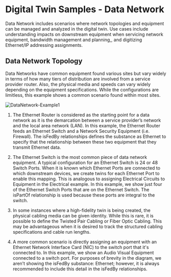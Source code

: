 # Digital Twin Samples - Data Network

Data Network includes scenarios where network topologies and equipment can be managed and analyzed in the digital twin. Use cases include understanding impacts on downstream equipment when servicing network equipment, bandwidth management and planning,, and digitizing Ethernet/IP addressing assignments.

## Data Network Topology

Data Networks have common equipment found various sites but vary widely in terms of how many tiers of distribution are involved from a service provider router. Also, the physical media and speeds can vary widely depending on the equipment specifications. While the configurations are limitless, this example shows a common scenario found within most sites.

![DataNetwork-Example1](Images/DataNetwork-Example1.png)

1. The Ethernet Router is considered as the starting point for a data network as it is the demarcation between a service provider’s network and the local area network (LAN). In this example, the Ethernet Router feeds an Ethernet Switch and a Network Security Equipment (i.e. Firewall). The isFedBy relationships defines the substance as Ethernet to specify that the relationship between these two equipment that they transmit Ethernet data.

2. The Ethernet Switch is the most common piece of data network equipment. A typical configuration for an Ethernet Switch is 24 or 48 Switch Ports. When it is known which Ethernet Ports are connected to which downstream devices, we create twins for each Ethernet Port to enable this mapping. This is analogous to assigning Electrical Circuits to Equipment in the Electrical example. In this example, we show just four of the Ethernet Switch Ports that are on the Ethernet Switch. The isPartOf relationship is used because these ports are integral to the switch.

3. In some instances where a high-fidelity twin is being created, the physical cabling media can be given identity. While this is rare, it is possible to define the Twisted Pair Cabling or Fiber Optic Cabling. This may be advantageous when it is desired to track the structured cabling specifications and cable run lengths.

4. A more common scenario is directly assigning an equipment with an Ethernet Network Interface Card (NIC) to the switch port that it's connected to. In this example, we show an Audio Visual Equipment connected to a switch port. For purposes of brevity in the diagram, we aren’t showing the isFedBy substance: Ethernet; however, it is always recommended to include this detail in the isFedBy relationships.
